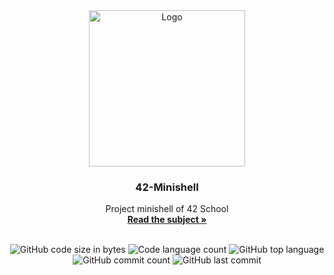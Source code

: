 <div align="center">
	<img src="https://i.imgur.com/y2bQtnZ.png" width="250" height="250" alt="Logo" />
	<h3>42-Minishell</h3>
	<p>
		Project minishell of 42 School
		<br />
		<a href="https://github.com/extrymes/42-Minishell/blob/main/en.subject.pdf"><b>Read the subject »</b></a>
		<br />
		<br />
	</p>
	<p>
		<img src="https://img.shields.io/github/languages/code-size/extrymes/42-Minishell?color=steelblue" alt="GitHub code size in bytes" />
		<img src="https://img.shields.io/github/languages/count/extrymes/42-Minishell?color=mediumpurple" alt="Code language count" />
		<img src="https://img.shields.io/github/languages/top/extrymes/42-Minishell?color=mediumseagreen" alt="GitHub top language" />
		<img src="https://img.shields.io/github/commit-activity/t/extrymes/42-Minishell?color=cadetblue" alt="GitHub commit count" />
		<img src="https://img.shields.io/github/last-commit/extrymes/42-Minishell?color=salmon" alt="GitHub last commit" />
	</p>
</div>
